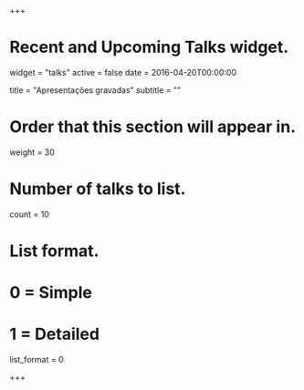 +++
# Recent and Upcoming Talks widget.
widget = "talks"
active = false
date = 2016-04-20T00:00:00

title = "Apresentações gravadas"
subtitle = ""

# Order that this section will appear in.
weight = 30

# Number of talks to list.
count = 10

# List format.
#   0 = Simple
#   1 = Detailed
list_format = 0

+++


